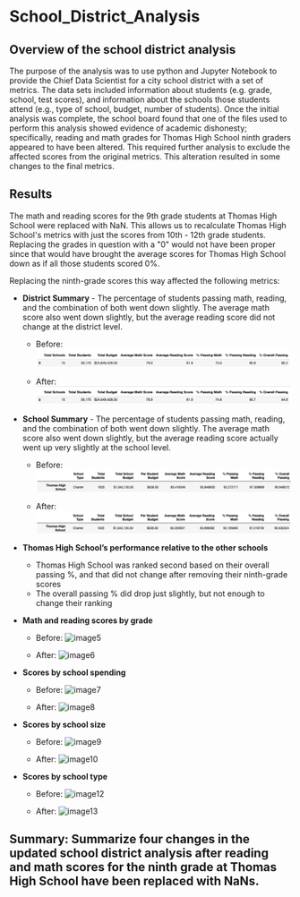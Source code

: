 # School_District_Analysis

## Overview of the school district analysis
The purpose of the analysis was to use python and Jupyter Notebook to provide the Chief Data Scientist for a city school district with a set of metrics. The data sets included information about students (e.g. grade, school, test scores), and information about the schools those students attend (e.g., type of school, budget, number of students). Once the initial analysis was complete, the school board found that one of the files used to perform this analysis showed evidence of academic dishonesty; specifically, reading and math grades for Thomas High School ninth graders appeared to have been altered. This required further analysis to exclude the affected scores from the original metrics. This alteration resulted in some changes to the final metrics.

## Results
The math and reading scores for the 9th grade students at Thomas High School were replaced with NaN. This allows us to recalculate Thomas High School's metrics with just the scores from 10th - 12th grade students. Replacing the grades in question with a "0" would not have been proper since that would have brought the average scores for Thomas High School down as if all those students scored 0%.

Replacing the ninth-grade scores this way affected the following metrics:

- **District Summary** - The percentage of students passing math, reading, and the combination of both went down slightly. The average math score also went down slightly, but the average reading score did not change at the district level.
  - Before:
  ![image1](https://github.com/JFoArlas/School_District_Analysis/blob/main/Resources/Images/DistrictSummaryBefore.png)
  
  - After: 
  ![image2](https://github.com/JFoArlas/School_District_Analysis/blob/main/Resources/Images/DistrictSummaryAfter.png)

- **School Summary** - The percentage of students passing math, reading, and the combination of both went down slightly. The average math score also went down slightly, but the average reading score actually went up very slightly at the school level. 
  - Before:
  ![image3](https://github.com/JFoArlas/School_District_Analysis/blob/main/Resources/Images/SchoolSummaryBefore.png)
  
  - After: 
  ![image4](https://github.com/JFoArlas/School_District_Analysis/blob/main/Resources/Images/SchoolSummaryAfter.png)

- **Thomas High School’s performance relative to the other schools**
  - Thomas High School was ranked second based on their overall passing %, and that did not change after removing their ninth-grade scores
  - The overall passing % did drop just slightly, but not enough to change their ranking

- **Math and reading scores by grade**
  - Before:
  ![image5]()
  
  - After: 
  ![image6]()

- **Scores by school spending**
  - Before:
  ![image7]()
  
  - After: 
  ![image8]()

- **Scores by school size**
  - Before:
  ![image9]()
  
  - After: 
  ![image10]()

- **Scores by school type**
  - Before:
  ![image12]()
  
  - After: 
  ![image13]()

## Summary: Summarize four changes in the updated school district analysis after reading and math scores for the ninth grade at Thomas High School have been replaced with NaNs.
